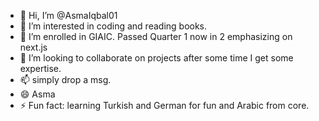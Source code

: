 - 👋 Hi, I’m @AsmaIqbal01
- 👀 I’m interested in coding and reading books.
- 🌱 I’m enrolled in GIAIC. Passed Quarter 1 now in 2 emphasizing on next.js
- 💞️ I’m looking to collaborate on projects after some time I get some expertise.
- 📫 simply drop a msg.
- 😄 Asma 
- ⚡ Fun fact: learning Turkish and German for fun and Arabic from core.

<!---
AsmaIqbal01/AsmaIqbal01 is a ✨ special ✨ repository because its `README.md` (this file) appears on your GitHub profile.
You can click the Preview link to take a look at your changes.
--->

